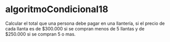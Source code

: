 # algoritmoCondicional18
Calcular el total que una persona  debe pagar en una llantería, si el precio de cada llanta es de $300.000 si se compran menos de 5 llantas y de $250.000 si se compran 5 o mas. 
